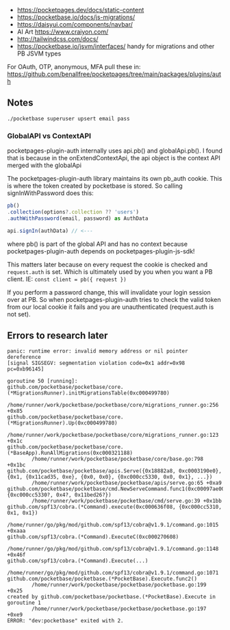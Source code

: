 - https://pocketpages.dev/docs/static-content
- https://pocketbase.io/docs/js-migrations/
- https://daisyui.com/components/navbar/
- AI Art https://www.craiyon.com/
- http://tailwindcss.com/docs/
- https://pocketbase.io/jsvm/interfaces/ handy for migrations and other PB JSVM types

For OAuth, OTP, anonymous, MFA pull these in: https://github.com/benallfree/pocketpages/tree/main/packages/plugins/auth

## Notes

`./pocketbase superuser upsert email pass`

### GlobalAPI vs ContextAPI

pocketpages-plugin-auth internally uses api.pb() and globalApi.pb(). I found that is because in the onExtendContextApi, the api object is the context API merged with the globalApi

The pocketpages-plugin-auth library maintains its own pb_auth cookie. This is where the token created by pocketbase is stored. So calling signInWithPassword does this:

```javascript
pb()
.collection(options?.collection ?? 'users')
.authWithPassword(email, password) as AuthData

api.signIn(authData) // <---
```

where pb() is part of the global API and has no context because pocketpages-plugin-auth depends on pocketpages-plugin-js-sdk!

This matters later because on every request the cookie is checked and `request.auth` is set. Which is ultimately used by you when you want a PB client. IE: `const client = pb({ request })`

If you perform a password change, this will invalidate your login session over at PB. So when pocketpages-plugin-auth tries to check the valid token from our local cookie it fails and you are unauthenticated (request.auth is not set).

## Errors to research later

```
panic: runtime error: invalid memory address or nil pointer dereference
[signal SIGSEGV: segmentation violation code=0x1 addr=0x98 pc=0xb96145]

goroutine 50 [running]:
github.com/pocketbase/pocketbase/core.(*MigrationsRunner).initMigrationsTable(0xc000499780)
        /home/runner/work/pocketbase/pocketbase/core/migrations_runner.go:256 +0x85
github.com/pocketbase/pocketbase/core.(*MigrationsRunner).Up(0xc000499780)
        /home/runner/work/pocketbase/pocketbase/core/migrations_runner.go:123 +0x1c
github.com/pocketbase/pocketbase/core.(*BaseApp).RunAllMigrations(0xc000321188)
        /home/runner/work/pocketbase/pocketbase/core/base.go:798 +0x1bc
github.com/pocketbase/pocketbase/apis.Serve({0x18882a8, 0xc0003190e0}, {0x1, {0x11cad35, 0xe}, {0x0, 0x0}, {0xc000cc5330, 0x0, 0x1}, ...})
        /home/runner/work/pocketbase/pocketbase/apis/serve.go:65 +0xa9
github.com/pocketbase/pocketbase/cmd.NewServeCommand.func1(0xc00097ae00?, {0xc000cc5330?, 0x4?, 0x11bed26?})
        /home/runner/work/pocketbase/pocketbase/cmd/serve.go:39 +0x1bb
github.com/spf13/cobra.(*Command).execute(0xc000636f08, {0xc000cc5310, 0x1, 0x1})
        /home/runner/go/pkg/mod/github.com/spf13/cobra@v1.9.1/command.go:1015 +0xaaa
github.com/spf13/cobra.(*Command).ExecuteC(0xc000270608)
        /home/runner/go/pkg/mod/github.com/spf13/cobra@v1.9.1/command.go:1148 +0x46f
github.com/spf13/cobra.(*Command).Execute(...)
        /home/runner/go/pkg/mod/github.com/spf13/cobra@v1.9.1/command.go:1071
github.com/pocketbase/pocketbase.(*PocketBase).Execute.func2()
        /home/runner/work/pocketbase/pocketbase/pocketbase.go:199 +0x25
created by github.com/pocketbase/pocketbase.(*PocketBase).Execute in goroutine 1
        /home/runner/work/pocketbase/pocketbase/pocketbase.go:197 +0xe9
ERROR: "dev:pocketbase" exited with 2.
```